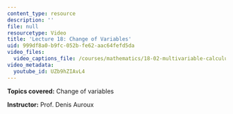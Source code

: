 ```yaml
---
content_type: resource
description: ''
file: null
resourcetype: Video
title: 'Lecture 18: Change of Variables'
uid: 999df8a0-b9fc-052b-fe62-aac64fefd5da
video_files:
  video_captions_file: /courses/mathematics/18-02-multivariable-calculus-fall-2007/video-lectures/lecture-18-change-of-variables/UZb9hZIAvL4.vtt
video_metadata:
  youtube_id: UZb9hZIAvL4
---
```


**Topics covered:** Change of variables

**Instructor:** Prof. Denis Auroux